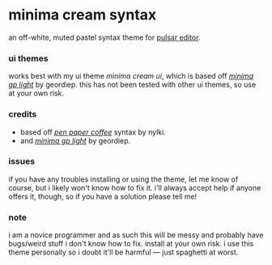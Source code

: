 # minima cream syntax
 an off-white, muted pastel syntax theme for [pulsar editor](https://pulsar-edit.dev/).

### ui themes
 works best with my ui theme _minima cream ui_, which is based off [_minima gp light_](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) by geordiep. this has not been tested with other ui themes, so use at your own risk.

### credits
 - based off [_pen paper coffee_](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) syntax by nylki.
 - and [_minima gp light_](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) by geordiep.

### issues
 if you have any troubles installing or using the theme, let me know of course, but i likely won't know how to fix it. i'll always accept help if anyone offers it, though, so if you have a solution please tell me!

 ### note
 i am a novice programmer and as such this will be messy and probably have bugs/weird stuff i don't know how to fix. install at your own risk.
 i use this theme personally so i doubt it'll be harmful — just spaghetti at worst.
